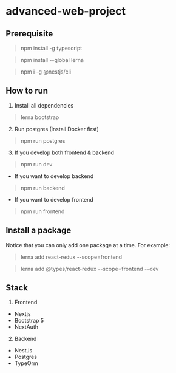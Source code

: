 # advanced-web-project

## Prerequisite

> npm install -g typescript

> npm install --global lerna

> npm i -g @nestjs/cli

## How to run

1. Install all dependencies

> lerna bootstrap

2. Run postgres (Install Docker first)

> npm run postgres

3. If you develop both frontend & backend

> npm run dev

- If you want to develop backend

> npm run backend

- If you want to develop frontend

> npm run frontend

## Install a package

Notice that you can only add one package at a time. For example:

> lerna add react-redux --scope=frontend

> lerna add @types/react-redux --scope=frontend --dev

## Stack

1. Frontend

- Nextjs
- Bootstrap 5
- NextAuth

2. Backend

- NestJs
- Postgres
- TypeOrm
